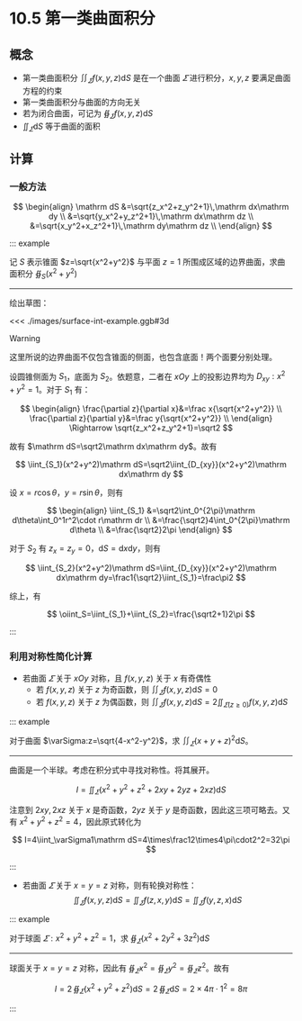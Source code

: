 # 10.5 第一类曲面积分

## 概念

- 第一类曲面积分 $\displaystyle\iint_\varSigma f(x,y,z)\mathrm dS$ 是在一个曲面 $\varSigma$ 进行积分，$x,y,z$ 要满足曲面方程的约束
- 第一类曲面积分与曲面的方向无关
- 若为闭合曲面，可记为 $\displaystyle\oiint_\varSigma f(x,y,z)\mathrm dS$
- $\displaystyle\iint_\varSigma\mathrm dS$ 等于曲面的面积

## 计算

### 一般方法

$$
\begin{align}
\mathrm dS
&=\sqrt{z_x^2+z_y^2+1}\,\mathrm dx\mathrm dy \\
&=\sqrt{y_x^2+y_z^2+1}\,\mathrm dx\mathrm dz \\
&=\sqrt{x_y^2+x_z^2+1}\,\mathrm dy\mathrm dz \\
\end{align}
$$

::: example

记 $S$ 表示锥面 $z=\sqrt{x^2+y^2}$ 与平面 $z=1$ 所围成区域的边界曲面，求曲面积分 $\displaystyle\oiint_S(x^2+y^2)$

---

绘出草图：

<<< ./images/surface-int-example.ggb#3d

> [!warning]
>
> 这里所说的边界曲面不仅包含锥面的侧面，也包含底面！两个面要分别处理。

设圆锥侧面为 $S_1$，底面为 $S_2$。依题意，二者在 $xOy$ 上的投影边界均为 $D_{xy}:x^2+y^2=1$。对于 $S_1$ 有：

$$
\begin{align}
\frac{\partial z}{\partial x}&=\frac x{\sqrt{x^2+y^2}} \\
\frac{\partial z}{\partial y}&=\frac y{\sqrt{x^2+y^2}} \\
\end{align}
\Rightarrow
\sqrt{z_x^2+z_y^2+1}=\sqrt2
$$

故有 $\mathrm dS=\sqrt2\mathrm dx\mathrm dy$。故有

$$
\iint_{S_1}(x^2+y^2)\mathrm dS=\sqrt2\iint_{D_{xy}}(x^2+y^2)\mathrm dx\mathrm dy
$$

设 $x=r\cos\theta$，$y=r\sin\theta$，则有

$$
\begin{align}
\iint_{S_1}
&=\sqrt2\int_0^{2\pi}\mathrm d\theta\int_0^1r^2\cdot r\mathrm dr \\
&=\frac{\sqrt2}4\int_0^{2\pi}\mathrm d\theta \\
&=\frac{\sqrt2}2\pi
\end{align}
$$

对于 $S_2$ 有 $z_x=z_y=0$，$\mathrm dS=\mathrm dx\mathrm dy$，则有

$$
\iint_{S_2}(x^2+y^2)\mathrm dS=\iint_{D_{xy}}(x^2+y^2)\mathrm dx\mathrm dy=\frac1{\sqrt2}\iint_{S_1}=\frac\pi2
$$

综上，有

$$
\oiint_S=\iint_{S_1}+\iint_{S_2}=\frac{\sqrt2+1}2\pi
$$

:::

### 利用对称性简化计算

- 若曲面 $\varSigma$ 关于 $xOy$ 对称，且 $f(x,y,z)$ 关于 $x$ 有奇偶性
  - 若 $f(x,y,z)$ 关于 $z$ 为奇函数，则 $\displaystyle\iint_\varSigma f(x,y,z)\mathrm dS=0$
  - 若 $f(x,y,z)$ 关于 $z$ 为偶函数，则 $\displaystyle\iint_\varSigma f(x,y,z)\mathrm dS=2\displaystyle\iint_{\varSigma(z\ge0)} f(x,y,z)\mathrm dS$

::: example

对于曲面 $\varSigma:z=\sqrt{4-x^2-y^2}$，求 $\displaystyle\iint_\varSigma(x+y+z)^2\mathrm dS$。

---

曲面是一个半球。考虑在积分式中寻找对称性。将其展开。

$$
I=\iint_\varSigma(x^2+y^2+z^2+2xy+2yz+2xz)\mathrm dS
$$

注意到 $2xy,2xz$ 关于 $x$ 是奇函数，$2yz$ 关于 $y$ 是奇函数，因此这三项可略去。又有 $x^2+y^2+z^2=4$，因此原式转化为

$$
I=4\iint_\varSigma1\mathrm dS=4\times\frac12\times4\pi\cdot2^2=32\pi
$$

:::

- 若曲面 $\varSigma$ 关于 $x=y=z$ 对称，则有轮换对称性：
  $$
  \iint_\varSigma f(x,y,z)\mathrm dS
  =\iint_\varSigma f(z,x,y)\mathrm dS
  =\iint_\varSigma f(y,z,x)\mathrm dS
  $$

::: example

对于球面 $\varSigma:x^2+y^2+z^2=1$，求 $\displaystyle\oiint_\varSigma(x^2+2y^2+3z^2)\mathrm dS$

---

球面关于 $x=y=z$ 对称，因此有 $\displaystyle\oiint_\varSigma x^2=\displaystyle\oiint_\varSigma y^2=\displaystyle\oiint_\varSigma z^2$。故有

$$
I=2\,\oiint_\varSigma(x^2+y^2+z^2)\mathrm dS=2\,\oiint_\varSigma\mathrm dS=2\times4\pi\cdot1^2=8\pi
$$

:::
